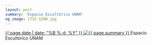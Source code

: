 ```yaml
---
layout: post
summary: 'Espacio Escultórico UNAM'
og_image: 1732-1280.jpg
---
```


<p>
 <time>
  <a href="/1732">
   {{ page.date | date: "%B %-d, %Y" }}
  </a>
 </time>
 <a href="/1732">
  <img alt="{{ page.summary }}" sizes="(min-width: 700px) 50vw, calc(100vw - 2rem)" src="{{ site.assets_url }}/1732-640.jpg" srcset="{{ site.assets_url }}/1732-320.jpg 320w, {{ site.assets_url }}/1732-640.jpg 640w, {{ site.assets_url }}/1732-960.jpg 960w, {{ site.assets_url }}/1732-1280.jpg 1280w"/>
 </a>
 <span>
  Espacio Escultórico UNAM
 </span>
</p>
